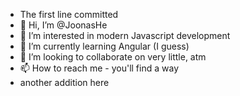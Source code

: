 - The first line committed
- 👋 Hi, I’m @JoonasHe
- 👀 I’m interested in modern Javascript development
- 🌱 I’m currently learning Angular (I guess)
- 💞️ I’m looking to collaborate on very little, atm
- 📫 How to reach me - you'll find a way
- another addition here

<!---
JoonasHe/JoonasHe is a ✨ special ✨ repository because its `README.md` (this file) appears on your GitHub profile.
You can click the Preview link to take a look at your changes.
--->
